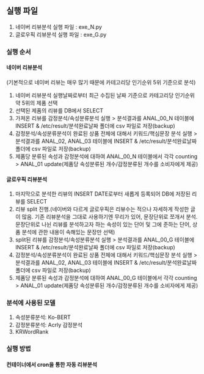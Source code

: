 ## 실행 파일
1. 네이버 리뷰분석 실행 파일 : exe_N.py
2. 글로우픽 리뷰분석 실행 파일 : exe_G.py

### 실행 순서
#### 네이버 리뷰분석
(기본적으로 네이버 리뷰는 매우 많기 때문에 카테고리당 인기순위 5위 기준으로 분석)
1. 네이버 리뷰분석 실행날짜로부터 최근 수집된 날짜 기준으로 카테고리당 인기순위 약 5위의 제품 선택
2. 선택된 제품의 리뷰를 DB에서 SELECT
3. 가져온 리뷰를 감정분석/속성분류분석 실행 > 분석결과를 ANAL_00_N 테이블에 INSERT & /etc/result/분석완료날짜 폴더에 csv 파일로 저장(backup)
4. 감정분석/속성분류분석이 완료된 상품 전체에 대해서 키워드/핵심문장 분석 실행 > 분석결과를 ANAL_02, ANAL_03 테이블에 INSERT & /etc/result/분석완료날짜 폴더에 csv 파일로 저장(backup)
5. 제품당 분류된 속성과 감정분석에 대하여 ANAL_00_N 테이블에서 각각 counting > ANAL_01 update(제품당 속성분류된 개수/감정분류된 개수를 소비자에게 제공)

#### 글로우픽 리뷰분석
1. 마지막으로 분석한 리뷰의 INSERT DATE로부터 새롭게 등록되어 DB에 저장된 리뷰를 SELECT
2. 리뷰 split 진행.(네이버와 다르게 글로우픽은 리뷰수는 적으나 자세하게 작성한 글이 많음. 기존 리뷰분석을 그대로 사용하기엔 무리가 있어, 문장단위로 쪼개서 분석.문장단위로 나뉜 리뷰를 분석하고자 하는 속성이 있는 단어 및 그에 준하는 단어, 상품 분석에 관한 내용이 속해있는 문장만 선택)
3. split된 리뷰를 감정분석/속성분류분석 실행 > 분석결과를 ANAL_00_G 테이블에 INSERT & /etc/result/분석완료날짜 폴더에 csv 파일로 저장(backup)
4. 감정분석/속성분류분석이 완료된 상품 전체에 대해서 키워드/핵심문장 분석 실행 > 분석결과를 ANAL_02, ANAL_03 테이블에 INSERT & /etc/result/분석완료날짜 폴더에 csv 파일로 저장(backup)
5. 제품당 분류된 속성과 감정분석에 대하여 ANAL_00_G 테이블에서 각각 counting > ANAL_01 update(제품당 속성분류된 개수/감정분류된 개수를 소비자에게 제공)

### 분석에 사용된 모델
1. 속성분류분석: Ko-BERT
2. 감정분류분석: Acrly 감정분석
3. KRWordRank

### 실행 방법
#### 컨테이너에서 cron을 통한 자동 리뷰분석